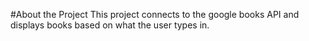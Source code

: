 #About the Project
This project connects to the google books API and displays books based on what the user types in.
